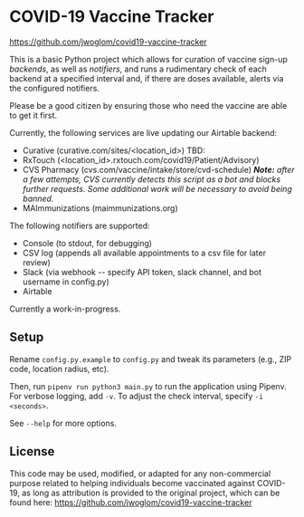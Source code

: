 # COVID-19 Vaccine Tracker

https://github.com/jwoglom/covid19-vaccine-tracker

This is a basic Python project which allows for curation of vaccine sign-up _backends_, as well as _notifiers_, and runs a rudimentary check of each backend at a specified interval and, if there are doses available, alerts via the configured notifiers.

Please be a good citizen by ensuring those who need the vaccine are able to get it first.

Currently, the following services are live updating our Airtable backend:
* Curative (curative.com/sites/<location_id>)
TBD:
* RxTouch (<location_id>.rxtouch.com/covid19/Patient/Advisory)
* CVS Pharmacy (cvs.com/vaccine/intake/store/cvd-schedule) _**Note:** after a few attempts, CVS currently detects this script as a bot and blocks further requests. Some additional work will be necessary to avoid being banned._ 
* MAImmunizations (maimmunizations.org)

The following notifiers are supported:
* Console (to stdout, for debugging)
* CSV log (appends all available appointments to a csv file for later review)
* Slack (via webhook -- specify API token, slack channel, and bot username in config.py)
* Airtable

Currently a work-in-progress.

## Setup

Rename `config.py.example` to `config.py` and tweak its parameters (e.g., ZIP code, location radius, etc).

Then, run `pipenv run python3 main.py` to run the application using Pipenv.
For verbose logging, add `-v`.
To adjust the check interval, specify `-i <seconds>`.

See `--help` for more options.

## License

This code may be used, modified, or adapted for any non-commercial purpose related to helping individuals become vaccinated against COVID-19, as long as attribution is provided to the original project, which can be found here: https://github.com/jwoglom/covid19-vaccine-tracker
